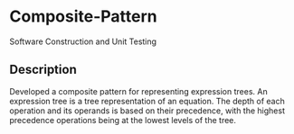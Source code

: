 # Composite-Pattern

Software Construction and Unit Testing

## Description

Developed a composite pattern for representing expression trees. An expression tree is a tree representation of an equation. The depth of each operation and its operands is based on their precedence, with the highest precedence operations being at the lowest levels of the tree. 
